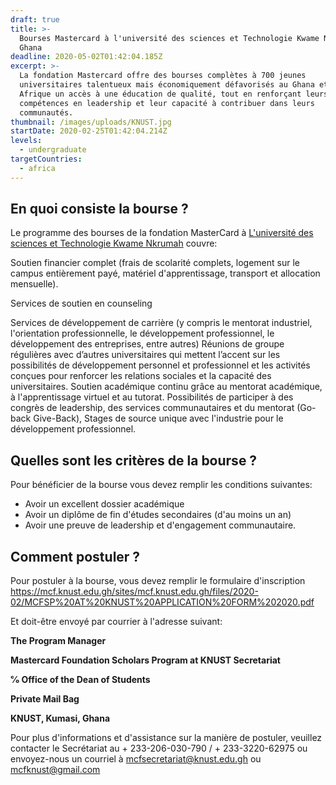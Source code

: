 ```yaml
---
draft: true
title: >-
  Bourses Mastercard à l'université des sciences et Technologie Kwame Nkrumah au
  Ghana
deadline: 2020-05-02T01:42:04.185Z
excerpt: >-
  La fondation Mastercard offre des bourses complètes à 700 jeunes
  universitaires talentueux mais économiquement défavorisés au Ghana et en
  Afrique un accès à une éducation de qualité, tout en renforçant leurs
  compétences en leadership et leur capacité à contribuer dans leurs
  communautés.
thumbnail: /images/uploads/KNUST.jpg
startDate: 2020-02-25T01:42:04.214Z
levels:
  - undergraduate
targetCountries:
  - africa
---
```

## En quoi consiste la bourse ?

Le programme des bourses de la fondation MasterCard à [L'université des sciences et Technologie Kwame Nkrumah](https://mcf.knust.edu.gh/) couvre:

Soutien financier complet (frais de scolarité complets, logement sur le campus entièrement payé, matériel d'apprentissage, transport et allocation mensuelle). 

Services de soutien en counseling 

Services de développement de carrière (y compris le mentorat industriel, l'orientation professionnelle, le développement professionnel, le développement des entreprises, entre autres) Réunions de groupe régulières avec d’autres universitaires qui mettent l’accent sur les possibilités de développement personnel et professionnel et les activités conçues pour renforcer les relations sociales et la capacité des universitaires.
Soutien académique continu grâce au mentorat académique, à l'apprentissage virtuel et au tutorat.
Possibilités de participer à des congrès de leadership, des services communautaires et du mentorat (Go-back Give-Back),
Stages de source unique avec l'industrie pour le développement professionnel.

## Quelles sont les critères de la bourse ?

Pour bénéficier de la bourse vous devez remplir les conditions suivantes:

* Avoir un excellent dossier académique
* Avoir un diplôme de fin d'études secondaires (d'au moins un an)
* Avoir une preuve de leadership et d'engagement communautaire.

## Comment postuler ?

Pour postuler à la bourse, vous devez remplir le formulaire d'inscription <https://mcf.knust.edu.gh/sites/mcf.knust.edu.gh/files/2020-02/MCFSP%20AT%20KNUST%20APPLICATION%20FORM%202020.pdf>

Et doit-être envoyé par courrier à l'adresse suivant:

**The Program Manager**

**Mastercard Foundation Scholars Program at KNUST Secretariat**

**℅ Office of the Dean of Students**

**Private Mail Bag**

**KNUST, Kumasi, Ghana**

Pour plus d'informations et d'assistance sur la manière de postuler, veuillez contacter le Secrétariat au + 233-206-030-790 / + 233-3220-62975 ou envoyez-nous un courriel à mcfsecretariat@knust.edu.gh ou mcfknust@gmail.com
